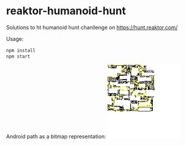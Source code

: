 # reaktor-humanoid-hunt
Solutions to ht humanoid hunt chanllenge on https://hunt.reaktor.com/

Usage:
```
npm install
npm start
```
Android path as a bitmap representation:
![bmp representation of the android path](OUT.bmp)
